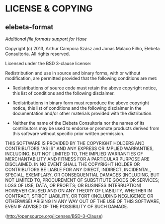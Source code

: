 LICENSE & COPYING
================================================================================

elebeta-format
--------------------------------------------------------------------------------
_Additional file formats support for Haxe_

Copyright (c) 2013, Arthur Campora Szász and Jonas Malaco Filho,
Elebeta Consultoria.
All rights reserved.

Licensed under the BSD 3-clause license:

Redistribution and use in source and binary forms, with or without modification,
are permitted provided that the following conditions are met:

 - Redistributions of source code must retain the above copyright notice, this
   list of conditions and the following disclaimer.

 - Redistributions in binary form must reproduce the above copyright notice,
   this list of conditions and the following disclaimer in the documentation
   and/or other materials provided with the distribution.
   
 - Neither the name of the Elebeta Consultoria nor the names of its
   contributors may be used to endorse or promote products derived from this
   software without specific prior written permission.

THIS SOFTWARE IS PROVIDED BY THE COPYRIGHT HOLDERS AND CONTRIBUTORS "AS IS" AND
ANY EXPRESS OR IMPLIED WARRANTIES, INCLUDING, BUT NOT LIMITED TO, THE IMPLIED
WARRANTIES OF MERCHANTABILITY AND FITNESS FOR A PARTICULAR PURPOSE ARE
DISCLAIMED. IN NO EVENT SHALL THE COPYRIGHT HOLDER OR CONTRIBUTORS BE LIABLE FOR
ANY DIRECT, INDIRECT, INCIDENTAL, SPECIAL, EXEMPLARY, OR CONSEQUENTIAL DAMAGES
(INCLUDING, BUT NOT LIMITED TO, PROCUREMENT OF SUBSTITUTE GOODS OR SERVICES;
LOSS OF USE, DATA, OR PROFITS; OR BUSINESS INTERRUPTION) HOWEVER CAUSED AND ON
ANY THEORY OF LIABILITY, WHETHER IN CONTRACT, STRICT LIABILITY, OR TORT
(INCLUDING NEGLIGENCE OR OTHERWISE) ARISING IN ANY WAY OUT OF THE USE OF THIS
SOFTWARE, EVEN IF ADVISED OF THE POSSIBILITY OF SUCH DAMAGE.

(http://opensource.org/licenses/BSD-3-Clause)
